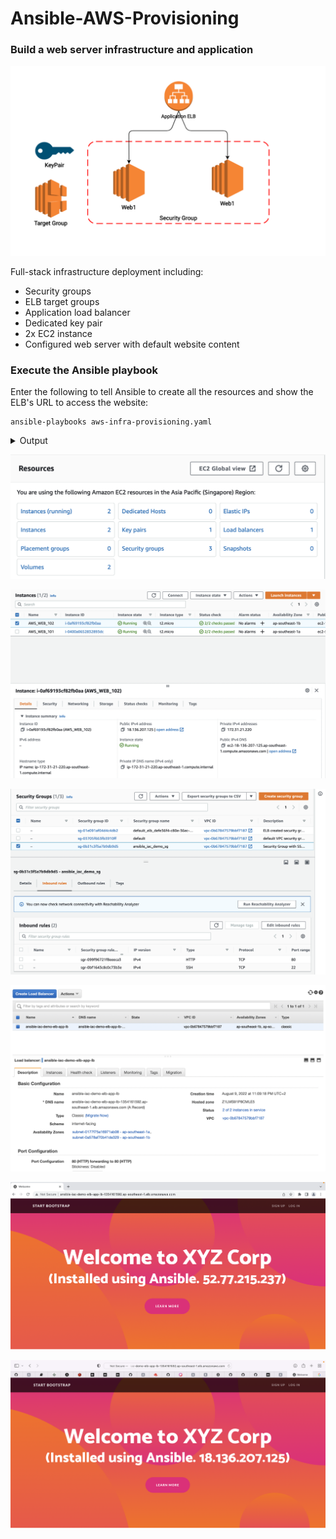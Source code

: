 # Ansible-AWS-Provisioning
### Build a web server infrastructure and application
![alt text](https://github.com/anpavlovsk/Ansible-AWS-Provisioning/blob/main/screenshots/web-infra.png?raw=true)


Full-stack infrastructure deployment including:

* Security groups
* ELB target groups
* Application load balancer
* Dedicated key pair
* 2x EC2 instance
* Configured web server with default website content

### Execute the Ansible playbook
Enter the following to tell Ansible to create all the resources and show the ELB's URL to access the website:
````
ansible-playbooks aws-infra-provisioning.yaml
````
<details>
<summary>Output</summary>
<pre>$ 

PLAY [Provision AWS Infrastructure] ************************************************************************************************************************************************************************

TASK [Fetch VPC ID] ****************************************************************************************************************************************************************************************

TASK [aws-get-vpc-details : Get VPC Details] ***************************************************************************************************************************************************************
ok: [localhost]

TASK [aws-get-vpc-details : Collect VPC ID] ****************************************************************************************************************************************************************
ok: [localhost]

TASK [aws-get-vpc-details : Fetch VPC Subnets] *************************************************************************************************************************************************************
ok: [localhost]

TASK [aws-get-vpc-details : Collect VPC Subnets] ***********************************************************************************************************************************************************
ok: [localhost] => (item={'availability_zone': 'ap-southeast-1a', 'availability_zone_id': 'apse1-az2', 'available_ip_address_count': 4089, 'cidr_block': '172.31.32.0/20', 'default_for_az': True, 'map_public_ip_on_launch': True, 'map_customer_owned_ip_on_launch': False, 'state': 'available', 'subnet_id': 'subnet-0177f75a16971ab08', 'vpc_id': 'vpc-0b67847579bbf7187', 'owner_id': '647065240363', 'assign_ipv6_address_on_creation': False, 'ipv6_cidr_block_association_set': [], 'subnet_arn': 'arn:aws:ec2:ap-southeast-1:647065240363:subnet/subnet-0177f75a16971ab08', 'id': 'subnet-0177f75a16971ab08', 'tags': {}})
ok: [localhost] => (item={'availability_zone': 'ap-southeast-1c', 'availability_zone_id': 'apse1-az3', 'available_ip_address_count': 4091, 'cidr_block': '172.31.0.0/20', 'default_for_az': True, 'map_public_ip_on_launch': True, 'map_customer_owned_ip_on_launch': False, 'state': 'available', 'subnet_id': 'subnet-000ec41b3feafb785', 'vpc_id': 'vpc-0b67847579bbf7187', 'owner_id': '647065240363', 'assign_ipv6_address_on_creation': False, 'ipv6_cidr_block_association_set': [], 'subnet_arn': 'arn:aws:ec2:ap-southeast-1:647065240363:subnet/subnet-000ec41b3feafb785', 'id': 'subnet-000ec41b3feafb785', 'tags': {}})
ok: [localhost] => (item={'availability_zone': 'ap-southeast-1b', 'availability_zone_id': 'apse1-az1', 'available_ip_address_count': 4089, 'cidr_block': '172.31.16.0/20', 'default_for_az': True, 'map_public_ip_on_launch': True, 'map_customer_owned_ip_on_launch': False, 'state': 'available', 'subnet_id': 'subnet-0a578af70b41de329', 'vpc_id': 'vpc-0b67847579bbf7187', 'owner_id': '647065240363', 'assign_ipv6_address_on_creation': False, 'ipv6_cidr_block_association_set': [], 'subnet_arn': 'arn:aws:ec2:ap-southeast-1:647065240363:subnet/subnet-0a578af70b41de329', 'id': 'subnet-0a578af70b41de329', 'tags': {}})

TASK [Create Security Group] *******************************************************************************************************************************************************************************

TASK [aws-create-sg : Create Security group] ***************************************************************************************************************************************************************
ok: [localhost]

TASK [Create Keypair] **************************************************************************************************************************************************************************************

TASK [aws-create-keypair : Create key pair] ****************************************************************************************************************************************************************
ok: [localhost]

TASK [Create ELB] ******************************************************************************************************************************************************************************************

TASK [aws-create-elb : Create Amazon ELB] ******************************************************************************************************************************************************************
ok: [localhost]

TASK [aws-create-elb : Print Public DNS] *******************************************************************************************************************************************************************
ok: [localhost] => {
    "msg": "ansible-iac-demo-elb-app-lb-1354161592.ap-southeast-1.elb.amazonaws.com"
}

TASK [aws-create-elb : Collect ELB Public DNS] *************************************************************************************************************************************************************
ok: [localhost]

TASK [Create ec2 instances] ********************************************************************************************************************************************************************************

TASK [aws-create-ec2 : Fetch Instances by tag, subnet and type] ********************************************************************************************************************************************
ok: [localhost] => (item={'key': 'aws_web_101', 'value': {'name': 'AWS_WEB_101', 'key_name': 'ansible_iac_demo_key', 'group': 'SG-Ansible-Demo', 'instance_type': 't2.micro'}})
ok: [localhost] => (item={'key': 'aws_web_102', 'value': {'name': 'AWS_WEB_102', 'key_name': 'ansible_iac_demo_key', 'group': 'SG-Ansible-Demo', 'instance_type': 't2.micro'}})

TASK [aws-create-ec2 : Collect ec2 in a list] **************************************************************************************************************************************************************
ok: [localhost] => (item=['AWS_WEB_101'])
ok: [localhost] => (item=['AWS_WEB_102'])

TASK [aws-create-ec2 : debug] ******************************************************************************************************************************************************************************
ok: [localhost] => {
    "msg": [
        "AWS_WEB_101",
        "AWS_WEB_102"
    ]
}

TASK [aws-create-ec2 : Launching EC2 instances] ************************************************************************************************************************************************************
skipping: [localhost] => (item={'key': 'aws_web_101', 'value': {'name': 'AWS_WEB_101', 'key_name': 'ansible_iac_demo_key', 'group': 'SG-Ansible-Demo', 'instance_type': 't2.micro'}}) 
skipping: [localhost] => (item={'key': 'aws_web_102', 'value': {'name': 'AWS_WEB_102', 'key_name': 'ansible_iac_demo_key', 'group': 'SG-Ansible-Demo', 'instance_type': 't2.micro'}}) 

TASK [aws-create-ec2 : Collect newly created ec2 in a list] ************************************************************************************************************************************************
skipping: [localhost] => (item={'changed': False, 'skipped': True, 'skip_reason': 'Conditional result was False', 'item': {'key': 'aws_web_101', 'value': {'name': 'AWS_WEB_101', 'key_name': 'ansible_iac_demo_key', 'group': 'SG-Ansible-Demo', 'instance_type': 't2.micro'}}, 'ansible_loop_var': 'item'}) 
skipping: [localhost] => (item={'changed': False, 'skipped': True, 'skip_reason': 'Conditional result was False', 'item': {'key': 'aws_web_102', 'value': {'name': 'AWS_WEB_102', 'key_name': 'ansible_iac_demo_key', 'group': 'SG-Ansible-Demo', 'instance_type': 't2.micro'}}, 'ansible_loop_var': 'item'}) 

TASK [aws-create-ec2 : Status] *****************************************************************************************************************************************************************************

TASK [aws-create-ec2 : Wait for SSH] ***********************************************************************************************************************************************************************

TASK [aws-create-ec2 : Fetch Instances by tag, subnet and type] ********************************************************************************************************************************************
ok: [localhost] => (item={'key': 'aws_web_101', 'value': {'name': 'AWS_WEB_101', 'key_name': 'ansible_iac_demo_key', 'group': 'SG-Ansible-Demo', 'instance_type': 't2.micro'}})
ok: [localhost] => (item={'key': 'aws_web_102', 'value': {'name': 'AWS_WEB_102', 'key_name': 'ansible_iac_demo_key', 'group': 'SG-Ansible-Demo', 'instance_type': 't2.micro'}})

TASK [aws-create-ec2 : Update Amazon ELB and add instance ids] *********************************************************************************************************************************************
ok: [localhost] => (item={'instances': [{'ami_launch_index': 0, 'image_id': 'ami-02f26adf094f51167', 'instance_id': 'i-0400a0652832893dc', 'instance_type': 't2.micro', 'key_name': 'ansible_iac_demo_key', 'launch_time': '2022-08-10T18:09:17+00:00', 'monitoring': {'state': 'disabled'}, 'placement': {'availability_zone': 'ap-southeast-1a', 'group_name': '', 'tenancy': 'default'}, 'private_dns_name': 'ip-172-31-33-221.ap-southeast-1.compute.internal', 'private_ip_address': '172.31.33.221', 'product_codes': [], 'public_dns_name': 'ec2-52-77-215-237.ap-southeast-1.compute.amazonaws.com', 'public_ip_address': '52.77.215.237', 'state': {'code': 16, 'name': 'running'}, 'state_transition_reason': '', 'subnet_id': 'subnet-0177f75a16971ab08', 'vpc_id': 'vpc-0b67847579bbf7187', 'architecture': 'x86_64', 'block_device_mappings': [{'device_name': '/dev/xvda', 'ebs': {'attach_time': '2022-08-10T18:09:18+00:00', 'delete_on_termination': True, 'status': 'attached', 'volume_id': 'vol-0bc8a14479f734bb6'}}], 'client_token': '8450d373e4ce46eb9a8e8c5f29bec439', 'ebs_optimized': False, 'ena_support': True, 'hypervisor': 'xen', 'network_interfaces': [{'association': {'ip_owner_id': 'amazon', 'public_dns_name': 'ec2-52-77-215-237.ap-southeast-1.compute.amazonaws.com', 'public_ip': '52.77.215.237'}, 'attachment': {'attach_time': '2022-08-10T18:09:17+00:00', 'attachment_id': 'eni-attach-00d28ec5765be2969', 'delete_on_termination': True, 'device_index': 0, 'status': 'attached', 'network_card_index': 0}, 'description': '', 'groups': [{'group_name': 'ansible_iac_demo_sg', 'group_id': 'sg-0b31c3f5a7b9db9d5'}], 'ipv6_addresses': [], 'mac_address': '06:2d:a5:34:a1:60', 'network_interface_id': 'eni-0557406f0281642e3', 'owner_id': '647065240363', 'private_dns_name': 'ip-172-31-33-221.ap-southeast-1.compute.internal', 'private_ip_address': '172.31.33.221', 'private_ip_addresses': [{'association': {'ip_owner_id': 'amazon', 'public_dns_name': 'ec2-52-77-215-237.ap-southeast-1.compute.amazonaws.com', 'public_ip': '52.77.215.237'}, 'primary': True, 'private_dns_name': 'ip-172-31-33-221.ap-southeast-1.compute.internal', 'private_ip_address': '172.31.33.221'}], 'source_dest_check': True, 'status': 'in-use', 'subnet_id': 'subnet-0177f75a16971ab08', 'vpc_id': 'vpc-0b67847579bbf7187', 'interface_type': 'interface'}], 'root_device_name': '/dev/xvda', 'root_device_type': 'ebs', 'security_groups': [{'group_name': 'ansible_iac_demo_sg', 'group_id': 'sg-0b31c3f5a7b9db9d5'}], 'source_dest_check': True, 'tags': {'Name': 'AWS_WEB_101'}, 'virtualization_type': 'hvm', 'cpu_options': {'core_count': 1, 'threads_per_core': 1}, 'capacity_reservation_specification': {'capacity_reservation_preference': 'open'}, 'hibernation_options': {'configured': False}, 'metadata_options': {'state': 'applied', 'http_tokens': 'optional', 'http_put_response_hop_limit': 1, 'http_endpoint': 'enabled'}, 'enclave_options': {'enabled': False}}], 'invocation': {'module_args': {'aws_access_key': 'AKIAZNKAYAMVREFS7CUB', 'aws_secret_key': 'VALUE_SPECIFIED_IN_NO_LOG_PARAMETER', 'region': 'ap-southeast-1', 'filters': {'tag:Name': 'AWS_WEB_101', 'instance-type': 't2.micro', 'instance-state-name': ['running', 'stopped', 'stopping', 'starting', 'pending']}, 'debug_botocore_endpoint_logs': False, 'validate_certs': True, 'instance_ids': [], 'ec2_url': None, 'security_token': None, 'aws_ca_bundle': None, 'profile': None, 'aws_config': None}}, 'failed': False, 'changed': False, 'item': {'key': 'aws_web_101', 'value': {'name': 'AWS_WEB_101', 'key_name': 'ansible_iac_demo_key', 'group': 'SG-Ansible-Demo', 'instance_type': 't2.micro'}}, 'ansible_loop_var': 'item'})
ok: [localhost] => (item={'instances': [{'ami_launch_index': 0, 'image_id': 'ami-02f26adf094f51167', 'instance_id': 'i-0af69193cf82fb0aa', 'instance_type': 't2.micro', 'key_name': 'ansible_iac_demo_key', 'launch_time': '2022-08-10T18:12:29+00:00', 'monitoring': {'state': 'disabled'}, 'placement': {'availability_zone': 'ap-southeast-1b', 'group_name': '', 'tenancy': 'default'}, 'private_dns_name': 'ip-172-31-21-220.ap-southeast-1.compute.internal', 'private_ip_address': '172.31.21.220', 'product_codes': [], 'public_dns_name': 'ec2-18-136-207-125.ap-southeast-1.compute.amazonaws.com', 'public_ip_address': '18.136.207.125', 'state': {'code': 16, 'name': 'running'}, 'state_transition_reason': '', 'subnet_id': 'subnet-0a578af70b41de329', 'vpc_id': 'vpc-0b67847579bbf7187', 'architecture': 'x86_64', 'block_device_mappings': [{'device_name': '/dev/xvda', 'ebs': {'attach_time': '2022-08-10T18:12:30+00:00', 'delete_on_termination': True, 'status': 'attached', 'volume_id': 'vol-0c1630db9d2501745'}}], 'client_token': 'a28f7b8d8ea04226b96c3a26ce5f5f8c', 'ebs_optimized': False, 'ena_support': True, 'hypervisor': 'xen', 'network_interfaces': [{'association': {'ip_owner_id': 'amazon', 'public_dns_name': 'ec2-18-136-207-125.ap-southeast-1.compute.amazonaws.com', 'public_ip': '18.136.207.125'}, 'attachment': {'attach_time': '2022-08-10T18:12:29+00:00', 'attachment_id': 'eni-attach-08e84843c98e2cac8', 'delete_on_termination': True, 'device_index': 0, 'status': 'attached', 'network_card_index': 0}, 'description': '', 'groups': [{'group_name': 'ansible_iac_demo_sg', 'group_id': 'sg-0b31c3f5a7b9db9d5'}], 'ipv6_addresses': [], 'mac_address': '02:bd:18:32:a8:94', 'network_interface_id': 'eni-07e657c07c5b1afd0', 'owner_id': '647065240363', 'private_dns_name': 'ip-172-31-21-220.ap-southeast-1.compute.internal', 'private_ip_address': '172.31.21.220', 'private_ip_addresses': [{'association': {'ip_owner_id': 'amazon', 'public_dns_name': 'ec2-18-136-207-125.ap-southeast-1.compute.amazonaws.com', 'public_ip': '18.136.207.125'}, 'primary': True, 'private_dns_name': 'ip-172-31-21-220.ap-southeast-1.compute.internal', 'private_ip_address': '172.31.21.220'}], 'source_dest_check': True, 'status': 'in-use', 'subnet_id': 'subnet-0a578af70b41de329', 'vpc_id': 'vpc-0b67847579bbf7187', 'interface_type': 'interface'}], 'root_device_name': '/dev/xvda', 'root_device_type': 'ebs', 'security_groups': [{'group_name': 'ansible_iac_demo_sg', 'group_id': 'sg-0b31c3f5a7b9db9d5'}], 'source_dest_check': True, 'tags': {'Name': 'AWS_WEB_102'}, 'virtualization_type': 'hvm', 'cpu_options': {'core_count': 1, 'threads_per_core': 1}, 'capacity_reservation_specification': {'capacity_reservation_preference': 'open'}, 'hibernation_options': {'configured': False}, 'metadata_options': {'state': 'applied', 'http_tokens': 'optional', 'http_put_response_hop_limit': 1, 'http_endpoint': 'enabled'}, 'enclave_options': {'enabled': False}}], 'invocation': {'module_args': {'aws_access_key': 'AKIAZNKAYAMVREFS7CUB', 'aws_secret_key': 'VALUE_SPECIFIED_IN_NO_LOG_PARAMETER', 'region': 'ap-southeast-1', 'filters': {'tag:Name': 'AWS_WEB_102', 'instance-type': 't2.micro', 'instance-state-name': ['running', 'stopped', 'stopping', 'starting', 'pending']}, 'debug_botocore_endpoint_logs': False, 'validate_certs': True, 'instance_ids': [], 'ec2_url': None, 'security_token': None, 'aws_ca_bundle': None, 'profile': None, 'aws_config': None}}, 'failed': False, 'changed': False, 'item': {'key': 'aws_web_102', 'value': {'name': 'AWS_WEB_102', 'key_name': 'ansible_iac_demo_key', 'group': 'SG-Ansible-Demo', 'instance_type': 't2.micro'}}, 'ansible_loop_var': 'item'})

TASK [aws-create-ec2 : Collect ec2 Public IP in a list] ****************************************************************************************************************************************************
ok: [localhost] => (item={'instances': [{'ami_launch_index': 0, 'image_id': 'ami-02f26adf094f51167', 'instance_id': 'i-0400a0652832893dc', 'instance_type': 't2.micro', 'key_name': 'ansible_iac_demo_key', 'launch_time': '2022-08-10T18:09:17+00:00', 'monitoring': {'state': 'disabled'}, 'placement': {'availability_zone': 'ap-southeast-1a', 'group_name': '', 'tenancy': 'default'}, 'private_dns_name': 'ip-172-31-33-221.ap-southeast-1.compute.internal', 'private_ip_address': '172.31.33.221', 'product_codes': [], 'public_dns_name': 'ec2-52-77-215-237.ap-southeast-1.compute.amazonaws.com', 'public_ip_address': '52.77.215.237', 'state': {'code': 16, 'name': 'running'}, 'state_transition_reason': '', 'subnet_id': 'subnet-0177f75a16971ab08', 'vpc_id': 'vpc-0b67847579bbf7187', 'architecture': 'x86_64', 'block_device_mappings': [{'device_name': '/dev/xvda', 'ebs': {'attach_time': '2022-08-10T18:09:18+00:00', 'delete_on_termination': True, 'status': 'attached', 'volume_id': 'vol-0bc8a14479f734bb6'}}], 'client_token': '8450d373e4ce46eb9a8e8c5f29bec439', 'ebs_optimized': False, 'ena_support': True, 'hypervisor': 'xen', 'network_interfaces': [{'association': {'ip_owner_id': 'amazon', 'public_dns_name': 'ec2-52-77-215-237.ap-southeast-1.compute.amazonaws.com', 'public_ip': '52.77.215.237'}, 'attachment': {'attach_time': '2022-08-10T18:09:17+00:00', 'attachment_id': 'eni-attach-00d28ec5765be2969', 'delete_on_termination': True, 'device_index': 0, 'status': 'attached', 'network_card_index': 0}, 'description': '', 'groups': [{'group_name': 'ansible_iac_demo_sg', 'group_id': 'sg-0b31c3f5a7b9db9d5'}], 'ipv6_addresses': [], 'mac_address': '06:2d:a5:34:a1:60', 'network_interface_id': 'eni-0557406f0281642e3', 'owner_id': '647065240363', 'private_dns_name': 'ip-172-31-33-221.ap-southeast-1.compute.internal', 'private_ip_address': '172.31.33.221', 'private_ip_addresses': [{'association': {'ip_owner_id': 'amazon', 'public_dns_name': 'ec2-52-77-215-237.ap-southeast-1.compute.amazonaws.com', 'public_ip': '52.77.215.237'}, 'primary': True, 'private_dns_name': 'ip-172-31-33-221.ap-southeast-1.compute.internal', 'private_ip_address': '172.31.33.221'}], 'source_dest_check': True, 'status': 'in-use', 'subnet_id': 'subnet-0177f75a16971ab08', 'vpc_id': 'vpc-0b67847579bbf7187', 'interface_type': 'interface'}], 'root_device_name': '/dev/xvda', 'root_device_type': 'ebs', 'security_groups': [{'group_name': 'ansible_iac_demo_sg', 'group_id': 'sg-0b31c3f5a7b9db9d5'}], 'source_dest_check': True, 'tags': {'Name': 'AWS_WEB_101'}, 'virtualization_type': 'hvm', 'cpu_options': {'core_count': 1, 'threads_per_core': 1}, 'capacity_reservation_specification': {'capacity_reservation_preference': 'open'}, 'hibernation_options': {'configured': False}, 'metadata_options': {'state': 'applied', 'http_tokens': 'optional', 'http_put_response_hop_limit': 1, 'http_endpoint': 'enabled'}, 'enclave_options': {'enabled': False}}], 'invocation': {'module_args': {'aws_access_key': 'AKIAZNKAYAMVREFS7CUB', 'aws_secret_key': 'VALUE_SPECIFIED_IN_NO_LOG_PARAMETER', 'region': 'ap-southeast-1', 'filters': {'tag:Name': 'AWS_WEB_101', 'instance-type': 't2.micro', 'instance-state-name': ['running', 'stopped', 'stopping', 'starting', 'pending']}, 'debug_botocore_endpoint_logs': False, 'validate_certs': True, 'instance_ids': [], 'ec2_url': None, 'security_token': None, 'aws_ca_bundle': None, 'profile': None, 'aws_config': None}}, 'failed': False, 'changed': False, 'item': {'key': 'aws_web_101', 'value': {'name': 'AWS_WEB_101', 'key_name': 'ansible_iac_demo_key', 'group': 'SG-Ansible-Demo', 'instance_type': 't2.micro'}}, 'ansible_loop_var': 'item'})
ok: [localhost] => (item={'instances': [{'ami_launch_index': 0, 'image_id': 'ami-02f26adf094f51167', 'instance_id': 'i-0af69193cf82fb0aa', 'instance_type': 't2.micro', 'key_name': 'ansible_iac_demo_key', 'launch_time': '2022-08-10T18:12:29+00:00', 'monitoring': {'state': 'disabled'}, 'placement': {'availability_zone': 'ap-southeast-1b', 'group_name': '', 'tenancy': 'default'}, 'private_dns_name': 'ip-172-31-21-220.ap-southeast-1.compute.internal', 'private_ip_address': '172.31.21.220', 'product_codes': [], 'public_dns_name': 'ec2-18-136-207-125.ap-southeast-1.compute.amazonaws.com', 'public_ip_address': '18.136.207.125', 'state': {'code': 16, 'name': 'running'}, 'state_transition_reason': '', 'subnet_id': 'subnet-0a578af70b41de329', 'vpc_id': 'vpc-0b67847579bbf7187', 'architecture': 'x86_64', 'block_device_mappings': [{'device_name': '/dev/xvda', 'ebs': {'attach_time': '2022-08-10T18:12:30+00:00', 'delete_on_termination': True, 'status': 'attached', 'volume_id': 'vol-0c1630db9d2501745'}}], 'client_token': 'a28f7b8d8ea04226b96c3a26ce5f5f8c', 'ebs_optimized': False, 'ena_support': True, 'hypervisor': 'xen', 'network_interfaces': [{'association': {'ip_owner_id': 'amazon', 'public_dns_name': 'ec2-18-136-207-125.ap-southeast-1.compute.amazonaws.com', 'public_ip': '18.136.207.125'}, 'attachment': {'attach_time': '2022-08-10T18:12:29+00:00', 'attachment_id': 'eni-attach-08e84843c98e2cac8', 'delete_on_termination': True, 'device_index': 0, 'status': 'attached', 'network_card_index': 0}, 'description': '', 'groups': [{'group_name': 'ansible_iac_demo_sg', 'group_id': 'sg-0b31c3f5a7b9db9d5'}], 'ipv6_addresses': [], 'mac_address': '02:bd:18:32:a8:94', 'network_interface_id': 'eni-07e657c07c5b1afd0', 'owner_id': '647065240363', 'private_dns_name': 'ip-172-31-21-220.ap-southeast-1.compute.internal', 'private_ip_address': '172.31.21.220', 'private_ip_addresses': [{'association': {'ip_owner_id': 'amazon', 'public_dns_name': 'ec2-18-136-207-125.ap-southeast-1.compute.amazonaws.com', 'public_ip': '18.136.207.125'}, 'primary': True, 'private_dns_name': 'ip-172-31-21-220.ap-southeast-1.compute.internal', 'private_ip_address': '172.31.21.220'}], 'source_dest_check': True, 'status': 'in-use', 'subnet_id': 'subnet-0a578af70b41de329', 'vpc_id': 'vpc-0b67847579bbf7187', 'interface_type': 'interface'}], 'root_device_name': '/dev/xvda', 'root_device_type': 'ebs', 'security_groups': [{'group_name': 'ansible_iac_demo_sg', 'group_id': 'sg-0b31c3f5a7b9db9d5'}], 'source_dest_check': True, 'tags': {'Name': 'AWS_WEB_102'}, 'virtualization_type': 'hvm', 'cpu_options': {'core_count': 1, 'threads_per_core': 1}, 'capacity_reservation_specification': {'capacity_reservation_preference': 'open'}, 'hibernation_options': {'configured': False}, 'metadata_options': {'state': 'applied', 'http_tokens': 'optional', 'http_put_response_hop_limit': 1, 'http_endpoint': 'enabled'}, 'enclave_options': {'enabled': False}}], 'invocation': {'module_args': {'aws_access_key': 'AKIAZNKAYAMVREFS7CUB', 'aws_secret_key': 'VALUE_SPECIFIED_IN_NO_LOG_PARAMETER', 'region': 'ap-southeast-1', 'filters': {'tag:Name': 'AWS_WEB_102', 'instance-type': 't2.micro', 'instance-state-name': ['running', 'stopped', 'stopping', 'starting', 'pending']}, 'debug_botocore_endpoint_logs': False, 'validate_certs': True, 'instance_ids': [], 'ec2_url': None, 'security_token': None, 'aws_ca_bundle': None, 'profile': None, 'aws_config': None}}, 'failed': False, 'changed': False, 'item': {'key': 'aws_web_102', 'value': {'name': 'AWS_WEB_102', 'key_name': 'ansible_iac_demo_key', 'group': 'SG-Ansible-Demo', 'instance_type': 't2.micro'}}, 'ansible_loop_var': 'item'})

TASK [aws-create-ec2 : Add ec2 instances to a host group] **************************************************************************************************************************************************
ok: [localhost] => (item=52.77.215.237)
ok: [localhost] => (item=18.136.207.125)

PLAY [Deploy Webserver to EC2 instances] *******************************************************************************************************************************************************************

TASK [Gathering Facts] *************************************************************************************************************************************************************************************
[WARNING]: Platform linux on host 18.136.207.125 is using the discovered Python interpreter at /usr/bin/python, but future installation of another Python interpreter could change the meaning of that
path. See https://docs.ansible.com/ansible/2.10/reference_appendices/interpreter_discovery.html for more information.
ok: [18.136.207.125]
[WARNING]: Platform linux on host 52.77.215.237 is using the discovered Python interpreter at /usr/bin/python, but future installation of another Python interpreter could change the meaning of that path.
See https://docs.ansible.com/ansible/2.10/reference_appendices/interpreter_discovery.html for more information.
ok: [52.77.215.237]

TASK [Deploy Web service] **********************************************************************************************************************************************************************************

TASK [deploy-web-server : Delete content & directory] ******************************************************************************************************************************************************
changed: [52.77.215.237]
changed: [18.136.207.125]

TASK [deploy-web-server : Create directory] ****************************************************************************************************************************************************************
changed: [52.77.215.237]
changed: [18.136.207.125]

TASK [deploy-web-server : Install httpd and firewalld] *****************************************************************************************************************************************************
ok: [52.77.215.237]
ok: [18.136.207.125]

TASK [deploy-web-server : Enable and Run Firewalld] ********************************************************************************************************************************************************
ok: [18.136.207.125]
ok: [52.77.215.237]

TASK [deploy-web-server : firewalld permitt httpd service] *************************************************************************************************************************************************
ok: [18.136.207.125]
ok: [52.77.215.237]

TASK [deploy-web-server : httpd enabled and running] *******************************************************************************************************************************************************
ok: [18.136.207.125]
ok: [52.77.215.237]

TASK [deploy-web-server : Git checkout] ********************************************************************************************************************************************************************
changed: [52.77.215.237]
changed: [18.136.207.125]

TASK [deploy-web-server : Set Hostname on Site] ************************************************************************************************************************************************************
changed: [18.136.207.125]
changed: [52.77.215.237]

PLAY [IaC Summary] *****************************************************************************************************************************************************************************************

TASK [Gathering Facts] *************************************************************************************************************************************************************************************
ok: [localhost]

TASK [debug] ***********************************************************************************************************************************************************************************************
ok: [localhost] => {
    "msg": "Website is accessible on Appication ELB: ansible-iac-demo-elb-app-lb-1354161592.ap-southeast-1.elb.amazonaws.com (It may take some time to get the backend instance to come InService)"
}

PLAY RECAP *************************************************************************************************************************************************************************************************
18.136.207.125             : ok=9    changed=4    unreachable=0    failed=0    skipped=0    rescued=0    ignored=0   
52.77.215.237              : ok=9    changed=4    unreachable=0    failed=0    skipped=0    rescued=0    ignored=0   
localhost                  : ok=18   changed=0    unreachable=0    failed=0    skipped=4    rescued=0    ignored=0   
</pre>
</details>


![alt text](https://github.com/anpavlovsk/Ansible-AWS-Provisioning/blob/main/screenshots/resources.png?raw=true) 

![alt text](https://github.com/anpavlovsk/Ansible-AWS-Provisioning/blob/main/screenshots/instances.png?raw=true)  

![alt text](https://github.com/anpavlovsk/Ansible-AWS-Provisioning/blob/main/screenshots/secgroups.png?raw=true) 

![alt text](https://github.com/anpavlovsk/Ansible-AWS-Provisioning/blob/main/screenshots/lb.png?raw=true) 

![alt text](https://github.com/anpavlovsk/Ansible-AWS-Provisioning/blob/main/screenshots/aws_web_101.png?raw=true) 

![alt text](https://github.com/anpavlovsk/Ansible-AWS-Provisioning/blob/main/screenshots/aws_web_102.png?raw=true) 
